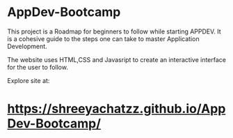 # AppDev-Bootcamp

This project is a Roadmap for beginners to follow while starting APPDEV.
It is a cohesive guide to the steps one can take to master Application Development.

The website uses HTML,CSS and Javasript to create an interactive interface for the user to follow.

Explore site at:
# https://shreeyachatzz.github.io/AppDev-Bootcamp/
